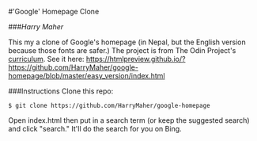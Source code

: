 #'Google' Homepage Clone

###*Harry Maher*

This my a clone of Google's homepage (in Nepal, but the English version because those fonts are safer.) The project is from The Odin Project's [curriculum](http://www.theodinproject.com/web-development-101/html-css).
See it here: https://htmlpreview.github.io/?https://github.com/HarryMaher/google-homepage/blob/master/easy_version/index.html

###Instructions
Clone this repo:
```
$ git clone https://github.com/HarryMaher/google-homepage
```
Open index.html then put in a search term (or keep the suggested search) and click "search." It'll do the search for you on Bing.

